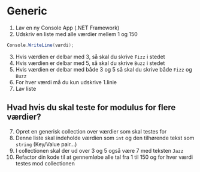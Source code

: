 # Generic

1. Lav en ny Console App (.NET Framework)
2. Udskriv en liste med alle værdier mellem 1 og 150
```c#
Console.WriteLine(værdi);
```
3. Hvis værdien er delbar med 3, så skal du skrive `Fizz` i stedet
4. Hvis værdien er delbar med 5, så skal du skrive `Buzz` i stedet
5. Hvis værdien er delbar med både 3 og 5 så skal du skrive både `Fizz` og `Buzz`
6. For hver værdi må du kun udskrive 1.linie
7. Lav liste

## Hvad hvis du skal teste for modulus for flere værdier?
7. Opret en generisk collection over værdier som skal testes for
8. Denne liste skal indeholde værdien som `int` og den tilhørende tekst som `string` (Key/Value pair...)
9. I collectionen skal der ud over 3 og 5 også være 7 med teksten `Jazz`
10. Refactor din kode til at gennemløbe alle tal fra 1 til 150 og for hver værdi testes mod collectionen
